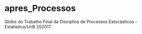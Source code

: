# apres_Processos
Slides do Trabalho Final da Disciplina de Processos Estocásticos - Estatística/UnB 2S2017.
